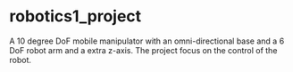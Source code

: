# robotics1_project
A 10 degree DoF mobile manipulator with an omni-directional base and a 6 DoF robot arm and a extra z-axis. The project focus on the control of the robot.
